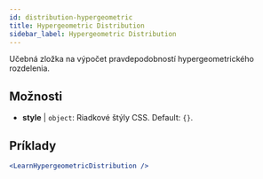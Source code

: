 ```yaml
---
id: distribution-hypergeometric
title: Hypergeometric Distribution
sidebar_label: Hypergeometric Distribution
---
```


Učebná zložka na výpočet pravdepodobností hypergeometrického rozdelenia.

## Možnosti

* __style__ | `object`: Riadkové štýly CSS. Default: `{}`.


## Príklady

```jsx live
<LearnHypergeometricDistribution />
```

